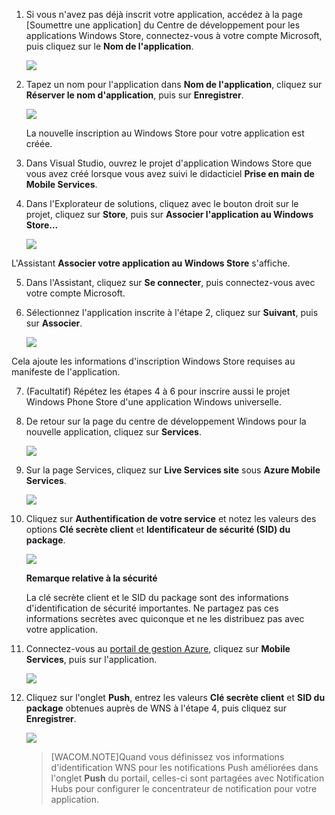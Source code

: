 ﻿

1. Si vous n'avez pas déjà inscrit votre application, accédez à la page [Soumettre une application] du Centre de développement pour les applications Windows Store, connectez-vous à votre compte Microsoft, puis cliquez sur le **Nom de l'application**.

   	![](./media/mobile-services-dotnet-backend-notification-hubs-register-windows-store-app/mobile-services-submit-win8-app.png)

2. Tapez un nom pour l'application dans **Nom de l'application**, cliquez sur **Réserver le nom d'application**, puis sur **Enregistrer**.

   	![](./media/mobile-services-dotnet-backend-notification-hubs-register-windows-store-app/mobile-services-win8-app-name.png)

   	La nouvelle inscription au Windows Store pour votre application est créée.

3. Dans Visual Studio, ouvrez le projet d'application Windows Store que vous avez créé lorsque vous avez suivi le didacticiel **Prise en main de Mobile Services**.

4. Dans l'Explorateur de solutions, cliquez avec le bouton droit sur le projet, cliquez sur **Store**, puis sur **Associer l'application au Windows Store...** 

  	![](./media/mobile-services-dotnet-backend-notification-hubs-register-windows-store-app/mobile-services-store-association.png)

L'Assistant **Associer votre application au Windows Store** s'affiche.

5. Dans l'Assistant, cliquez sur **Se connecter**, puis connectez-vous avec votre compte Microsoft.

6. Sélectionnez l'application inscrite à l'étape 2, cliquez sur **Suivant**, puis sur **Associer**.

   	![](./media/mobile-services-dotnet-backend-notification-hubs-register-windows-store-app/mobile-services-select-app-name.png)

Cela ajoute les informations d'inscription Windows Store requises au manifeste de l'application.    

7. (Facultatif) Répétez les étapes 4 à 6 pour inscrire aussi le projet Windows Phone Store d'une application Windows universelle.

8. De retour sur la page du centre de développement Windows pour la nouvelle application, cliquez sur **Services**. 

   	![](./media/mobile-services-dotnet-backend-notification-hubs-register-windows-store-app/mobile-services-win8-edit-app.png) 

9. Sur la page Services, cliquez sur **Live Services site** sous **Azure Mobile Services**.

	![](./media/mobile-services-javascript-backend-register-windows-store-app/mobile-services-win8-edit2-app.png)

10. Cliquez sur **Authentification de votre service** et notez les valeurs des options **Clé secrète client** et **Identificateur de sécurité (SID) du package**. 

   	![](./media/mobile-services-dotnet-backend-notification-hubs-register-windows-store-app/mobile-services-win8-app-push-auth.png)

    <div class="dev-callout"><b>Remarque relative à la sécurité</b>
	<p>La clé secrète client et le SID du package sont des informations d'identification de sécurité importantes. Ne partagez pas ces informations secrètes avec quiconque et ne les distribuez pas avec votre application.</p>
    </div> 

11. Connectez-vous au [portail de gestion Azure], cliquez sur **Mobile Services**, puis sur l'application.

   	![](./media/mobile-services-dotnet-backend-notification-hubs-register-windows-store-app/mobile-services-selection.png)

12. Cliquez sur l'onglet **Push**, entrez les valeurs **Clé secrète client** et **SID du package** obtenues auprès de WNS à l'étape 4, puis cliquez sur **Enregistrer**.	

   	![](./media/mobile-services-dotnet-backend-notification-hubs-register-windows-store-app/mobile-push-tab.png)

	>[WACOM.NOTE]Quand vous définissez vos informations d'identification WNS pour les notifications Push améliorées dans l'onglet **Push** du portail, celles-ci sont partagées avec Notification Hubs pour configurer le concentrateur de notification pour votre application.

<!-- URLs. -->
[Page Soumettre une application]: http://go.microsoft.com/fwlink/p/?LinkID=266582
[Portail de gestion Azure]: https://manage.windowsazure.com/
